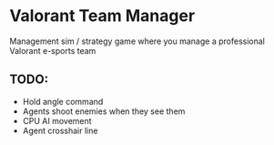# Valorant Team Manager

Management sim / strategy game where you manage a professional Valorant e-sports team

## TODO:

- Hold angle command
- Agents shoot enemies when they see them
- CPU AI movement
- Agent crosshair line

